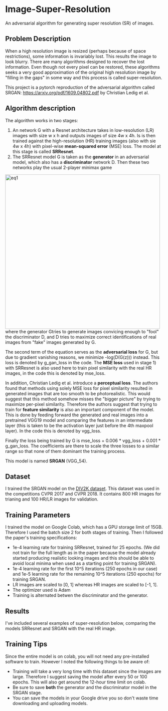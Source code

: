 # Image-Super-Resolution
An adversarial algorithm for generating super resolution (SR) of images.

## Problem Description
When a high resolution image is resized (perhaps because of space restrictions), some information is invariably lost. This results the image to look blurry. There are many algorithms designed to recover the lost information. Even though not every pixel can be restored, these algorithms seeks a very good approximation of the original high resolution image by "filling in the gaps" in some way and this process is called super-resolution.

This project is a pytorch reproduction of the adversarial algorithm called SRGAN: https://arxiv.org/pdf/1609.04802.pdf by Christian Ledig et al.

## Algorithm description
The algorithm works in two stages:

1) An network G with a Resnet architecture takes in low-resolution (LR) images with size w x h and outputs images of size 4w x 4h. Is is then trained against the high-resolution (HR) training images (also with sie 4w x 4h) with pixel-wise **mean-squared error** (MSE) loss. The model at this stage is called **SRResnet**.
2) The SRResnet model G is taken as the **generator** in an adversarial model, which also has a **discriminator** network D. Then these two networks play the usual 2-player minimax game 
<img width="493" alt="eq1" src="https://user-images.githubusercontent.com/24876548/134604418-721ca78f-6c68-4972-9f35-f131a5762a0e.png">
where the generator Gtries to generate images convicing enough to "fool" the discriminator D, and D tries to maximize correct identifications of real images from "fake" images generated by G. 

The second term of the equation serves as the **adversarial loss** for G, but due to gradient vanishing reasons, we minimize -log(D(G(z))) instead. This loss is denoted by g_gan_loss in the code. The **MSE loss** used in stage 1) with SRResnet is also used here to train pixel similarity with the real HR images, in the code this is denoted by mse_loss.

In addition, Christian Ledig et al. introduce a **perceptual loss**. The authors found that methods using solely MSE loss for pixel similarity resulted in generated images that are too smooth to be photorealistic. This would suggest that this method somehow misses the "bigger picture" by trying to maximize per-pixel similarity. Therefore the authors suggest that trying to train for **feature similarity** is also an important component of the model. This is done by feeding forward the generated and real images into a pretrained VGG19 model and comparing the features in an intermediate layer (this is taken to be the activation layer just before the 4th maxpool layer). In the code this is denoted by vgg_loss.

Finally the loss being trained by G is mse_loss + 0.006 * vgg_loss + 0.001 * g_gan_loss. The coefficients are there to scale the three losses to a similar range so that none of them dominant the training process. 

This model is named **SRGAN** (VGG_54).

## Dataset
I trained the SRGAN model on the [DIV2K dataset](https://data.vision.ee.ethz.ch/cvl/DIV2K/). This dataset was used in the competitions CVPR 2017 and CVPR 2018. It contains 800 HR images for trianing and 100 HR/LR images for validation. 

## Training Parameters
I trained the model on Google Colab, which has a GPU storage limit of 15GB. Therefore I used the batch size 2 for both stages of training. Then I followed the paper's training specifications:
* 1e-4 learning rate for training SRResnet, trained for 25 epochs. (We did not train for the full length as in the paper because the model already started producing realistic looking images and this should be able to avoid local minima when used as a starting point for training SRGAN). 
* 1e-4 learning rate for the first 10^5 iterations (250 epochs in our case) and 1e-5 learning rate for the remaining 10^5 iterations (250 epochs) for training SRGAN.
* LR images are scaled to [0, 1] whereas HR images are scaled to [-1, 1]. 
* The optimizer used is Adam
* Training is alternated betwen the discriminator and the generator.

## Results
I've included several examples of super-resolution below, comparing the models SRResnet and SRGAN with the real HR image.

## Training Tips
Since the entire model is on colab, you will not need any pre-installed software to train. However I noted the following things to be aware of:
* Training will take a very long time with this dataset since the images are large. Therefore I suggest saving the model after every 50 or 100 epochs. This will also get around the 12-hour time limit on colab.
* Be sure to save **both** the generator and the discriminator model in the SRGAN stage.
* You can save the models in your Google drive you so don't waste time downloading and uploading models.
